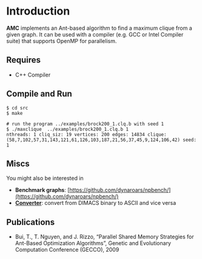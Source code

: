 # Introduction #

**AMC** implements an Ant-based algorithm to find a maximum clique from a given graph. It can be used with a compiler (e.g. GCC or Intel Compiler suite) that supports OpenMP for parallelism.

## Requires ##
* C++ Compiler

## Compile and Run ###
```
$ cd src
$ make

# run the program ../examples/brock200_1.clq.b with seed 1
$ ./maxclique  ../examples/brock200_1.clq.b 1
nthreads: 1 cliq_siz: 19 vertices: 200 edges: 14834 clique: (58,7,102,57,31,143,121,61,126,103,187,21,56,37,45,9,124,106,42) seed: 1
```

## Miscs
You might also be interested in

* **Benchmark graphs**: [https://github.com/dynaroars/npbench/](https://github.com/dynaroars/npbench/)
* **[Converter](https://github.com/dynaroars/npbench/tree/master/instances/converter)**: convert from DIMACS binary to ASCII and vice versa

## Publications
   * Bui, T., T. Nguyen, and J. Rizzo, “Parallel Shared Memory Strategies for Ant-Based Optimization Algorithms”, Genetic and Evolutionary Computation Conference (GECCO), 2009
